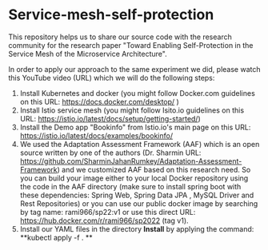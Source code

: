 # Service-mesh-self-protection
This repository helps us to share our source code with the research community for the research paper "Toward Enabling Self-Protection in the Service Mesh of the Microservice Architecture".

In order to apply our approach to the same experiment we did, please watch this YouTube video (URL) which we will do the following steps: 
1. Install Kubernetes and docker (you might follow Docker.com guidelines on this URL: https://docs.docker.com/desktop/ )
2. Install Istio service mesh (you might follow Isito.io guidelines on this URL: https://istio.io/latest/docs/setup/getting-started/)
3. Install the Demo app "Bookinfo" from Istio.io's main page on this URL: https://istio.io/latest/docs/examples/bookinfo/
4. We used the Adaptation Assessment Framework (AAF) which is an open source written by one of the authors (Dr. Sharmin URL: https://github.com/SharminJahanRumkey/Adaptation-Assessment-Framework) and we customized AAF based on this research need. So you can build your image either to your local Docker repository using the code in the AAF directory (make sure to install spring boot with these dependencies: Spring Web, Spring Data JPA , MySQL Driver and Rest Repositories) or you can use our public docker image by searching by tag name: rami966/sp22:v1 or use this direct URL: https://hub.docker.com/r/rami966/sp2022 (tag v1). 
5. Install our YAML files in the directory **Install** by applying the command: **kubectl apply -f . **

